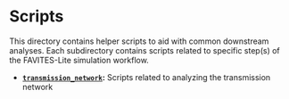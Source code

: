 # Scripts
This directory contains helper scripts to aid with common downstream analyses. Each subdirectory contains scripts related to specific step(s) of the FAVITES-Lite simulation workflow.

* **[`transmission_network`](transmission_network):** Scripts related to analyzing the transmission network
